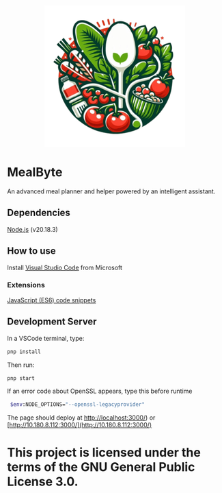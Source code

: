 <p align="center"><img src="https://github.com/DiamondBr3aker/MealByte/blob/44a29edbf5c4498b7c91e5f17166762c4999beac/mealbyte%20(1).png"></p>

# MealByte
An advanced meal planner and helper powered by an intelligent assistant.

## Dependencies
[Node.js](https://nodejs.org/en/download) (v20.18.3)

## How to use
Install [Visual Studio Code](https://code.visualstudio.com/) from Microsoft
### Extensions
[JavaScript (ES6) code snippets](https://marketplace.visualstudio.com/items?itemName=xabikos.JavaScriptSnippets) 

## Development Server
In a VSCode terminal, type:
```bash
pnp install
```
Then run:
```bash
pnp start
```
If an error code about OpenSSL appears, type this before runtime
```bash
 $env:NODE_OPTIONS="--openssl-legacyprovider"
```
The page should deploy at [http://localhost:3000/](http://localhost:3000/)) or [http://10.180.8.112:3000/](http://10.180.8.112:3000/)
# This project is licensed under the terms of the GNU General Public License 3.0.
